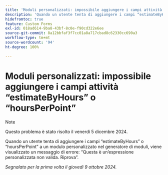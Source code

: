 ```yaml
---
title: 'Moduli personalizzati: impossibile aggiungere i campi attività “estimateByHours” o “hoursPerPoint”'
description: 'Quando un utente tenta di aggiungere i campi “estimateByHours” o “hoursPerPoint” a un modulo personalizzato nel generatore di moduli, viene visualizzato un messaggio di errore: “Questa è un’espressione personalizzata non valida. Riprova”.'
hidefromtoc: true
feature: Custom Forms
exl-id: 018ad614-9ba8-43bf-8c0e-f90cd322e6ee
source-git-commit: 8a12bbfaf3f7cc01a8a717cbad8c62330cc690a3
workflow-type: tm+mt
source-wordcount: '94'
ht-degree: 100%

---
```


# Moduli personalizzati: impossibile aggiungere i campi attività “estimateByHours” o “hoursPerPoint”

>[!NOTE]
>
>Questo problema è stato risolto il venerdì 5 dicembre 2024.

Quando un utente tenta di aggiungere i campi “estimateByHours” o “hoursPerPoint” a un modulo personalizzato nel generatore di moduli, viene visualizzato un messaggio di errore: “Questa è un’espressione personalizzata non valida. Riprova”.

_Segnalato per la prima volta il giovedì 9 ottobre 2024._
